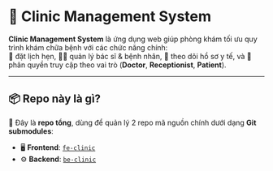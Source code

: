 # 🏥 Clinic Management System

**Clinic Management System** là ứng dụng web giúp phòng khám tối ưu quy trình khám chữa bệnh với các chức năng chính:  
📅 đặt lịch hẹn, 👨‍⚕️ quản lý bác sĩ & bệnh nhân, 📝 theo dõi hồ sơ y tế, và 🔐 phân quyền truy cập theo vai trò (**Doctor**, **Receptionist**, **Patient**).

---

## 📦 Repo này là gì?

🔗 Đây là **repo tổng**, dùng để quản lý 2 repo mã nguồn chính dưới dạng **Git submodules**:

- 🖥️ **Frontend**: [`fe-clinic`](https://github.com/ChiNg22nd04/fe-clinic) 
- ⚙️ **Backend**: [`be-clinic`](https://github.com/ChiNg22nd04/be-clinic)
